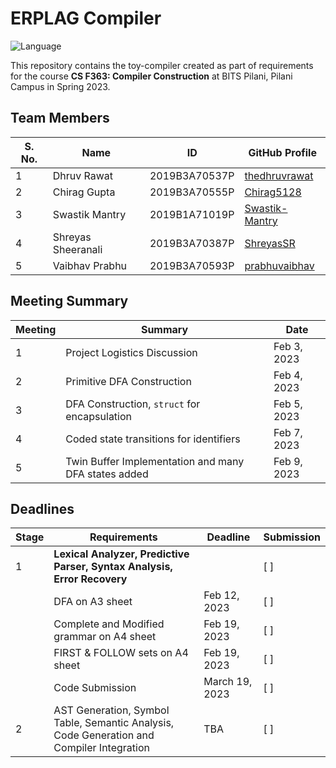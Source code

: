 # ERPLAG Compiler

![Language](https://img.shields.io/static/v1?label=Language&message=C&color=informational&style=for-the-badge)

This repository contains the toy-compiler created as part of requirements for the course **CS F363: Compiler Construction** at BITS Pilani, Pilani Campus in Spring 2023.

## Team Members

| S. No. | Name                                     | ID        |  GitHub Profile |
| ------ | -------------------- | ----------- | -- |
| 1      | Dhruv Rawat          | 2019B3A70537P | [thedhruvrawat](https://github.com/thedhruvrawat) |
| 2      | Chirag Gupta         | 2019B3A70555P | [Chirag5128](https://github.com/Chirag5128) |
| 3      | Swastik Mantry       | 2019B1A71019P | [Swastik-Mantry](https://github.com/Swastik-Mantry) |
| 4      | Shreyas Sheeranali   | 2019B3A70387P | [ShreyasSR](https://github.com/ShreyasSR) |
| 5      | Vaibhav Prabhu       | 2019B3A70593P | [prabhuvaibhav](https://github.com/prabhuvaibhav) |

## Meeting Summary

| Meeting | Summary                                                     | Date        |
| ------- | ----------------------------------------------------------- | ----------- |
| 1       | Project Logistics Discussion                                | Feb 3, 2023 |
| 2       | Primitive DFA Construction                                  | Feb 4, 2023 |
| 3       | DFA Construction, `struct` for encapsulation                | Feb 5, 2023 |
| 4       | Coded state transitions for identifiers                     | Feb 7, 2023 |
| 5       | Twin Buffer Implementation and many DFA states added        | Feb 9, 2023 |

## Deadlines

| Stage | Requirements                                                                                  | Deadline       | Submission |
| ----- | --------------------------------------------------------------------------------------------- | -------------- | ---------- |
| 1     | **Lexical Analyzer, Predictive Parser, Syntax Analysis, Error Recovery**                      |                | [ ]        |
|       | DFA on A3 sheet                                                                               | Feb 12, 2023   | [ ]        |
|       | Complete and Modified grammar on A4 sheet                                                     | Feb 19, 2023   | [ ]        |
|       | FIRST & FOLLOW sets on A4 sheet                                                               | Feb 19, 2023   | [ ]        |
|       | Code Submission                                                                               | March 19, 2023 | [ ]        |
| 2     | AST Generation, Symbol Table, Semantic Analysis, Code Generation and Compiler Integration     | TBA            | [ ]        |


